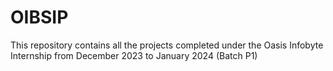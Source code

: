 # OIBSIP
This repository contains all the projects completed under the Oasis Infobyte Internship from December 2023 to January 2024 (Batch P1) 
